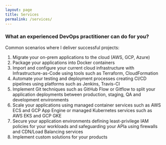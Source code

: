 ```yaml
---
layout: page
title: Services
permalink: /services/
---
```


### What an experienced DevOps practitioner can do for you?
Common scenarios where I deliver successful projects:
1. Migrate your on-prem applications to the cloud (AWS, GCP, Azure)
2. Package your applications into Docker containers
3. Import and configure your current cloud infrastructure with Infrastructure-as-Code using tools such as Terraform, CloudFormation
4. Automate your testing and deployment processes creating Cl/CD pipelines using platforms such as Jenkins, Travis-CI
5. Implement Git techniques such as GitHub Flow or Gitflow to split your application deployments between production, staging, QA and development environments
6. Scale your applications using managed container services such as AWS ECS and GCP App Engine or managed Kubernetes services such as AWS EKS and GCP GKE
7. Secure your application environments defining least-privilege IAM policies for your workloads and safeguarding your APIa using firewalls and CDN/Load Balancing services
8. Implement custom solutions for your products
